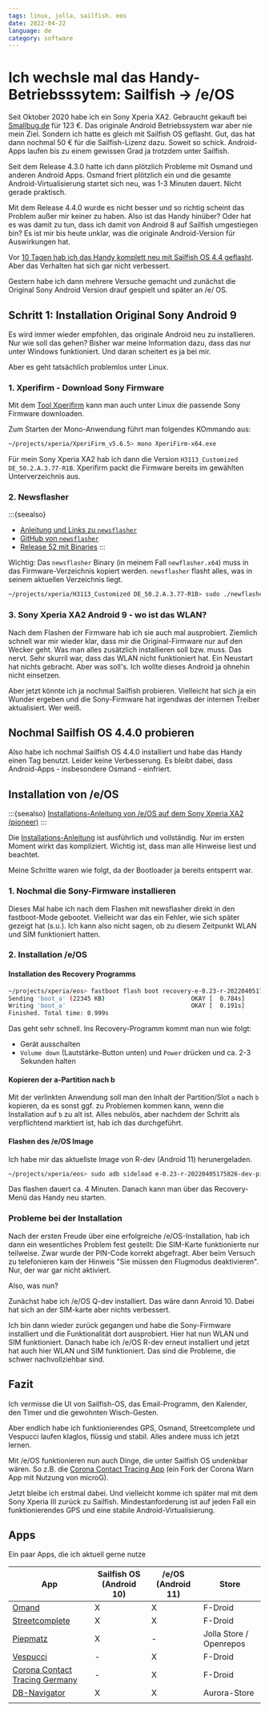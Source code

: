 ```yaml
---
tags: linux, jolla, sailfish. eos
date: 2022-04-22
language: de
category: software
---
```


# Ich wechsle mal das Handy-Betriebsssytem: Sailfish -> /e/OS

Seit Oktober 2020 habe ich ein Sony Xperia XA2. Gebraucht gekauft bei [Smallbug.de](https://smallbug.de) für 123 €. Das originale Android Betriebssystem war aber nie mein Ziel. Sondern ich hatte es gleich mit Sailfish OS geflasht. Gut, das hat dann nochmal 50 € für die Sailfish-Lizenz dazu. Soweit so schick. Android-Apps laufen bis zu einem gewissen Grad ja trotzdem unter Sailfish.

Seit dem Release 4.3.0 hatte ich dann plötzlich Probleme mit Osmand und anderen Android Apps. Osmand friert plötzlich ein und die gesamte Android-Virtualisierung startet sich neu, was 1-3 Minuten dauert. Nicht gerade praktisch.

Mit dem Release 4.4.0 wurde es nicht besser und so richtig scheint das Problem außer mir keiner zu haben. Also ist das Handy hinüber? Oder hat es was damit zu tun, dass ich damit von Android 8 auf Sailfish umgestiegen bin? Es ist mir bis heute unklar, was die originale Android-Version für Auswirkungen hat.

Vor [10 Tagen hab ich das Handy komplett neu mit Sailfish OS 4.4 geflasht](http://www.bigga.de/posts/2022/04/12/sailfish-reflash-sony-xa2/). Aber das Verhalten hat sich gar nicht verbessert.

Gestern habe ich dann mehrere Versuche gemacht und zunächst die Original Sony Android Version drauf gespielt und später an /e/ OS.

## Schritt 1: Installation Original Sony Android 9

Es wird immer wieder empfohlen, das originale Android neu zu installieren. Nur wie soll das gehen? Bisher war meine Information dazu, dass das nur unter Windows funktioniert. Und daran scheitert es ja bei mir.

Aber es geht tatsächlich problemlos unter Linux.

### 1. Xperifirm - Download Sony Firmware

Mit dem [Tool Xperifirm](https://xperifirmtool.com/category/tool) kann man auch unter Linux die passende Sony Firmware downloaden.

Zum Starten der Mono-Anwendung führt man folgendes KOmmando aus:

```bash
~/projects/xperia/XperiFirm_v5.6.5> mono XperiFirm-x64.exe
```

Für mein Sony Xperia XA2 hab ich dann die Version `H3113_Customized DE_50.2.A.3.77-R1B`. Xperifirm packt die Firmware bereits im gewählten Unterverzeichnis aus.

### 2. Newsflasher

:::{seealso}
* [Anleitung und Links zu `newsflasher`](https://forum.xda-developers.com/t/tool-newflasher-xperia-command-line-flasher.3619426/)
* [GitHub von `newsflasher`](https://github.com/munjeni/newflasher)
* [Release 52 mit Binaries](https://forum.xda-developers.com/attachments/newflasher_v52-zip.5423079/)
:::

Wichtig: Das `newsflasher` Binary (in meinem Fall `newflasher.x64`) muss in das Firmware-Verzeichnis kopiert werden. `newsflasher` flasht alles, was in seinem aktuellen Verzeichnis liegt.
```bash
~/projects/xperia/H3113_Customized DE_50.2.A.3.77-R1B> sudo ./newflasher.x64
```

### 3. Sony Xperia XA2 Android 9 - wo ist das WLAN?

Nach dem Flashen der Firmware hab ich sie auch mal ausprobiert. Ziemlich schnell war mir wieder klar, dass mir die Original-Firmware nur auf den Wecker geht. Was man alles zusätzlich installieren soll bzw. muss. Das nervt. Sehr skurril war, dass das WLAN nicht funktioniert hat. Ein Neustart hat nichts gebracht. Aber was soll's. Ich wollte dieses Android ja ohnehin nicht einsetzen.

Aber jetzt könnte ich ja nochmal Sailfish probieren. Vielleicht hat sich ja ein Wunder ergeben und die Sony-Firmware hat irgendwas der internen Treiber aktualisiert. Wer weiß.


## Nochmal Sailfish OS 4.4.0 probieren

Also habe ich nochmal Sailfish OS 4.4.0 installiert und habe das Handy einen Tag benutzt. Leider keine Verbesserung. Es bleibt dabei, dass Android-Apps - insbesondere Osmand - einfriert.

## Installation von /e/OS

:::{seealso}
[Installations-Anleitung von /e/OS auf dem Sony Xperia XA2 (pioneer)](https://doc.e.foundation/devices/pioneer/install)
:::

Die [Installations-Anleitung](https://doc.e.foundation/devices/pioneer/install) ist ausführlich und vollständig. Nur im ersten Moment wirkt das kompliziert. Wichtig ist, dass man alle Hinweise liest und beachtet.

Meine Schritte waren wie folgt, da der Bootloader ja bereits entsperrt war.

### 1. Nochmal die Sony-Firmware installieren

Dieses Mal habe ich nach dem Flashen mit newsflasher direkt in den fastboot-Mode gebootet. Vielleicht war das ein Fehler, wie sich später gezeigt hat (s.u.). Ich kann also nicht sagen, ob zu diesem Zeitpunkt WLAN und SIM funktioniert hatten.

### 2. Installation /e/OS


#### Installation des Recovery Programms

```bash
~/projects/xperia/eos> fastboot flash boot recovery-e-0.23-r-20220405175826-dev-pioneer.img                                                                                                                                     ✔
Sending 'boot_a' (22345 KB)                        OKAY [  0.784s]
Writing 'boot_a'                                   OKAY [  0.191s]
Finished. Total time: 0.999s
```

Das geht sehr schnell. Ins Recovery-Programm kommt man nun wie folgt:

* Gerät ausschalten
* `Volume down` (Lautstärke-Button unten) und `Power` drücken und ca. 2-3 Sekunden halten

#### Kopieren der a-Partition nach b

Mit der verlinkten Anwendung soll man den Inhalt der Partition/Slot `a` nach `b` kopieren, da es sonst ggf. zu Problemen kommen kann, wenn die Installation auf `b` zu alt ist. Alles nebulös, aber nachdem der Schritt als verpflichtend marktiert ist, hab ich das durchgeführt.

#### Flashen des /e/OS Image

Ich habe mir das aktuellste Image von R-dev (Android 11) herunergeladen.

```bash
~/projects/xperia/eos> sudo adb sideload e-0.23-r-20220405175826-dev-pioneer.zip
```

Das flashen dauert ca. 4 Minuten. Danach kann man über das Recovery-Menü das Handy neu starten.

### Probleme bei der Installation

Nach der ersten Freude über eine erfolgreiche /e/OS-Installation, hab ich dann ein wesentliches Problem fest gestellt: Die SIM-Karte funktionierte nur teilweise. Zwar wurde der PIN-Code korrekt abgefragt. Aber beim Versuch zu telefonieren kam der Hinweis "Sie müssen den Flugmodus deaktivieren". Nur, der war gar nicht aktiviert.

Also, was nun?

Zunächst habe ich /e/OS Q-dev installiert. Das wäre dann Anroid 10. Dabei hat sich an der SIM-karte aber nichts verbessert.

Ich bin dann wieder zurück gegangen und habe die Sony-Firmware installiert und die Funktionalität dort ausprobiert. Hier hat nun WLAN und SIM funktioniert.
Danach habe ich /e/OS R-dev erneut installiert und jetzt hat auch hier WLAN und SIM funktioniert. Das sind die Probleme, die schwer nachvollziehbar sind.

## Fazit

Ich vermisse die UI von Sailfish-OS, das Email-Programm, den Kalender, den Timer und die gewohnten Wisch-Gesten.

Aber endlich habe ich funktionierendes GPS, Osmand, Streetcomplete und Vespucci laufen klaglos, flüssig und stabil. Alles andere muss ich jetzt lernen.

Mit /e/OS funktionieren nun auch Dinge, die unter Sailfish OS undenkbar wären. So z.B. die [Corona Contact Tracing App](https://codeberg.org/corona-contact-tracing-germany/cwa-android) (ein Fork der Corona Warn App mit Nutzung von microG).

Jetzt bleibe ich erstmal dabei. Und vielleicht komme ich später mal mit dem Sony Xperia III zurück zu Sailfish. Mindestanforderung ist auf jeden Fall ein funktionierendes GPS und eine stabile Android-Virtualisierung.

## Apps

Ein paar Apps, die ich aktuell gerne nutze

| App | Sailfish OS (Android 10)| /e/OS (Android 11) | Store |
|-----|----------|---------|-------|
| [Omand](https://f-droid.org/de/packages/net.osmand.plus/)    |     X     |    X     |   F-Droid    |
| [Streetcomplete](https://f-droid.org/de/packages/de.westnordost.streetcomplete/)    |     X     |    X     |   F-Droid    |
| [Piepmatz](http://werkwolf.com/piepmatz.html)    |     X     |    -     |   Jolla Store / Openrepos    |
| [Vespucci](https://f-droid.org/de/packages/de.blau.android/)    |     -     |    X     |   F-Droid    |
| [Corona Contact Tracing Germany](https://f-droid.org/de/packages/de.corona.tracing/)    |     -     |    X     |   F-Droid    |
| [DB-Navigator](https://www.bahn.de/service/mobile/db-navigator)    |     X     |    X     |   Aurora-Store    |
|     |          |         |       |
